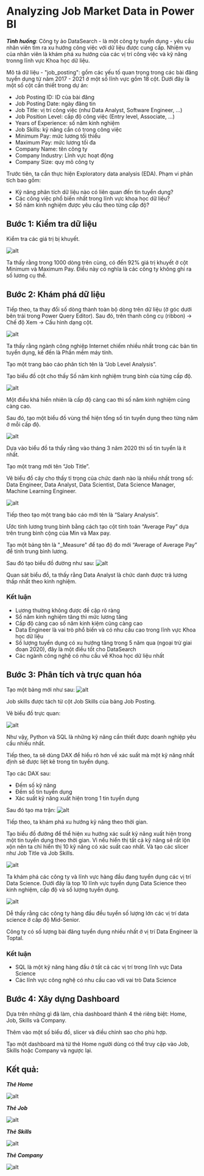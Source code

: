 # Analyzing Job Market Data in Power BI
***Tình huống***: Công ty ảo DataSearch - là một công ty tuyển dụng - yêu cầu nhân viên tìm ra xu hướng công việc với dữ liệu được cung cấp. Nhiệm vụ của nhân viên là khám phá xu hướng của các vị trí công việc và kỹ năng tronng lĩnh vực Khoa học dữ liệu.

Mô tả dữ liệu - "job_posting": gồm các yếu tố quan trọng trong các bài đăng tuyển dụng từ năm 2017 - 2021 ở một số lĩnh vực gồm 18 cột. Dưới đây là một số cột cần thiết trong dự án:
- Job Posting ID: ID của bài đăng
- Job Posting Date: ngày đăng tin
- Job Title: vị trí công việc (như Data Analyst, Software Engineer, ...)
- Job Position Level: cấp độ công việc (Entry level, Associate, ...)
- Years of Experience: số năm kinh nghiệm
- Job Skills: kỹ năng cần có trong công việc
- Minimum Pay: mức lương tối thiểu
- Maximum Pay: mức lương tối đa
- Company Name: tên công ty
- Company Industry: Lĩnh vực hoạt động
- Company Size: quy mô công ty

Trước tiên, ta cần thực hiện Exploratory data analysis (EDA). Phạm vi phân tích bao gồm:
- Kỹ năng phân tích dữ liệu nào có liên quan đến tin tuyển dụng?
- Các công việc phổ biến nhất trong lĩnh vực khoa học dữ liệu?
- Số năm kinh nghiệm được yêu cầu theo từng cấp độ?

## Bước 1: Kiểm tra dữ liệu
Kiểm tra các giá trị bị khuyết.

![alt](https://user-images.githubusercontent.com/105619352/228890834-65d2a59e-32ea-402f-a33b-09de51fd9eb7.png)

Ta thấy rằng trong 1000 dòng trên cùng, có đến 92% giá trị khuyết ở cột Minimum và Maximum Pay.
Điều này có nghĩa là các công ty không ghi ra số lương cụ thể.
## Bước 2: Khám phá dữ liệu
Tiếp theo, ta thay đổi số dòng thành toàn bộ dòng trên dữ liệu (ở góc dưới bên trái trong Power Query Editor). Sau đó, trên thanh công cụ (ribbon) → Chế độ Xem → Cấu hình dạng cột.

![alt](https://user-images.githubusercontent.com/105619352/228891529-83873316-0f82-4559-92f9-1ea1f7c4c7b0.png)

Ta thấy rằng ngành công nghiệp Internet chiếm nhiều nhất trong các bản tin tuyển dụng, kế đến là Phần mềm máy tính.

Tạo một trang báo cáo phân tích tên là “Job Level Analysis”.

Tạo biểu đồ cột cho thấy Số năm kinh nghiệm trung bình của từng cấp độ.

![alt](https://user-images.githubusercontent.com/105619352/228891590-024225f7-6b2b-451a-9b0e-69d7802aaa26.png)

Một điều khá hiển nhiên là cấp độ càng cao thì số năm kinh nghiệm cũng càng cao.

Sau đó, tạo một biểu đồ vùng thể hiện tổng số tin tuyển dụng theo từng năm ở mỗi cấp độ.

![alt](https://user-images.githubusercontent.com/105619352/228891621-11e616ab-a1e0-4195-b031-7be9e651e4d7.png)

Dựa vào biểu đồ ta thấy rằng vào tháng 3 năm 2020 thì số tin tuyển là ít nhất.

Tạo một trang mới tên “Job Title”. 

Vẽ biểu đồ cây cho thấy tỉ trọng của chức danh nào là nhiều nhất trong số: Data Engineer, Data Analyst, Data Scientist, Data Science Manager, Machine Learning Engineer.

![alt](https://user-images.githubusercontent.com/105619352/228891646-829baa60-6a35-478a-b8ff-934d101b96a4.png)

Tiếp theo tạo một trang báo cáo mới tên là “Salary Analysis”.

Ước tính lương trung bình bằng cách tạo cột tính toán “Average Pay” dựa trên trung bình cộng của Min và Max pay.

Tạo một bảng tên là "\_Measure" để tạo độ đo mới “Average of Average Pay” để tính trung bình lương.

Sau đó tạo biểu đồ đường như sau:
![alt](https://user-images.githubusercontent.com/105619352/228896180-f30e8de0-8bcd-43fc-9b78-5a309e0da350.png)

Quan sát biểu đồ, ta thấy rằng Data Analyst là chức danh được trả lương thấp nhất theo kinh nghiệm.

### Kết luận
- Lương thường không được đề cập rõ ràng
- Số năm kinh nghiệm tăng thì mức lương tăng
- Cấp độ càng cao số năm kinh kiệm cũng càng cao
- Data Engineer là vai trò phổ biến và có nhu cầu cao trong lĩnh vực Khoa học dữ liệu
- Số lượng tuyển dụng có xu hướng tăng trong 5 năm qua (ngoại trừ giai đoạn 2020), đây là một điều tốt cho DataSearch
- Các ngành công nghệ có nhu cầu về Khoa học dữ liệu nhất

## Bước 3: Phân tích và trực quan hóa
Tạo một bảng mới như sau:
![alt](https://user-images.githubusercontent.com/105619352/228897308-7e6dfd68-e306-46e7-9479-5f22764d3696.png)

Job skills được tách từ cột Job Skills của bảng Job Posting.

Vẽ biểu đồ trực quan:

![alt](https://user-images.githubusercontent.com/105619352/228897328-b752dce0-abbe-4580-8833-ab11714bce22.png)

Như vậy, Python và SQL là những kỹ năng cần thiết được doanh nghiệp yêu cầu nhiều nhất.

Tiếp theo, ta sẽ dùng DAX để hiểu rõ hơn về xác suất mà một kỹ năng nhất định sẽ được liệt kê trong tin tuyển dụng.

Tạo các DAX sau:
- Đếm số kỹ năng
- Đếm số tin tuyển dụng
- Xác suất kỹ năng xuất hiện trong 1 tin tuyển dụng

Sau đó tạo ma trận:
![alt](https://user-images.githubusercontent.com/105619352/228897344-b55b29ef-4754-47ff-bf24-b973672605d3.png)

Tiếp theo, ta khám phá xu hướng kỹ năng theo thời gian.

Tạo biểu đồ đường để thể hiện xu hướng xác suất kỹ năng xuất hiện trong một tin tuyển dụng theo thời gian. Vì nếu hiển thị tất cả kỹ năng sẽ rất lộn xộn nên ta chỉ hiển thị 10 kỹ năng có xác suất cao nhất. Và tạo các slicer như Job Title và Job Skills.

![alt](https://user-images.githubusercontent.com/105619352/228897357-7ae708fc-696a-4b67-8bc7-5720d233980d.png)

Ta khám phá các công ty và lĩnh vực hàng đầu đang tuyển dụng các vị trí Data Science. Dưới đây là top 10 lĩnh vực tuyển dụng Data Science theo kinh nghiệm, cấp độ và số lượng tuyển dụng. 

![alt](https://user-images.githubusercontent.com/105619352/228897386-9f5bb12a-3d08-4f82-8719-1de72cecf139.png)

Dễ thấy rằng các công ty hàng đầu đều tuyển số lượng lớn các vị trí data science ở cấp độ Mid-Senior.

Công ty có số lượng bài đăng tuyển dụng nhiều nhất ở vị trí Data Engineer là Toptal.

### Kết luận
- SQL là một kỹ năng hàng đầu ở tất cả các vị trí trong lĩnh vực Data Science
- Các lĩnh vực công nghệ có nhu cầu cao với vai trò Data Science

## Bước 4: Xây dựng Dashboard
Dựa trên những gì đã làm, chia dashboard thành 4 thẻ riêng biệt: Home, Job, Skills và Company.

Thêm vào một số biểu đồ, slicer và điều chỉnh sao cho phù hợp.

Tạo một dashboard mà từ thẻ Home người dùng có thể truy cập vào Job, Skills hoặc Company và ngược lại.

## Kết quả:

***Thẻ Home***

![alt](https://user-images.githubusercontent.com/105619352/228904541-9ce4c1e6-5418-4872-b66c-5bd396e80d44.png)

***Thẻ Job***

![alt](https://user-images.githubusercontent.com/105619352/228904566-95b59cf7-215e-4d7b-a787-e2f956cf4798.png)

***Thẻ Skills***

![alt](https://user-images.githubusercontent.com/105619352/228904594-30542c67-c820-4ff2-acfd-de91c4fddc58.png)

***Thẻ Company***

![alt](https://user-images.githubusercontent.com/105619352/228904613-21ffff4b-cca2-4849-9cb8-d4a72b0bf24c.png)

